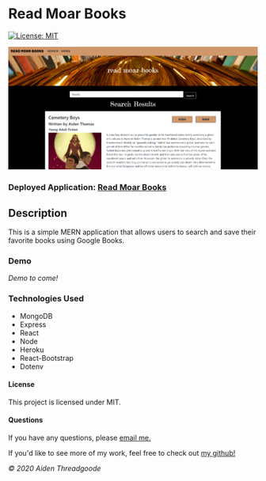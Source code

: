 
# Read Moar Books 
[![License: MIT](https://img.shields.io/badge/License-MIT-green.svg)](https://choosealicense.com/licenses/mit/)

![Front Page](./client/public/img/front-page.PNG)
    
### Deployed Application: [Read Moar Books](https://read-moar-books.herokuapp.com/)

## Description
This is a simple MERN application that allows users to search and save their favorite books using Google Books.

### Demo 
*Demo to come!*

### Technologies Used
- MongoDB
- Express
- React
- Node
- Heroku
- React-Bootstrap
- Dotenv

#### License
This project is licensed under MIT. 

#### Questions
    
If you have any questions, please [email me.](mailto:aiden.threadgoode@gmail.com)

If you'd like to see more of my work, feel free to check out [my github!](https://github.com/a-thread)

*© 2020 Aiden Threadgoode*
    

